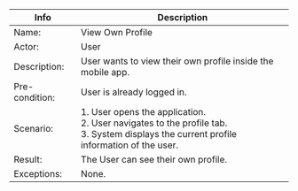 | Info           | Description                                                                                                                                    |
| -------------- | ---------------------------------------------------------------------------------------------------------------------------------------------- |
| Name:          | View Own Profile                                                                                                                               |
| Actor:         | User                                                                                                                                           |
| Description:   | User wants to view their own profile inside the mobile app.                                                                                    |
| Pre-condition: | User is already logged in.                                                                                                                     |
| Scenario:      | 1. User opens the application. <br> 2. User navigates to the profile tab. <br> 3. System displays the current profile information of the user. |
| Result:        | The User can see their own profile.                                                                                                            |
| Exceptions:    | None.                                                                                                                                          |
